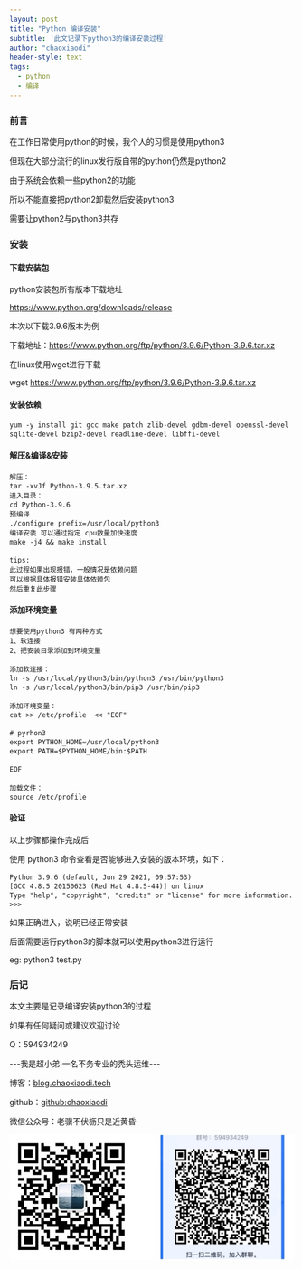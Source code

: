 ```yaml
---
layout: post
title: "Python 编译安装"
subtitle: '此文记录下python3的编译安装过程'
author: "chaoxiaodi"
header-style: text
tags:
  - python
  - 编译
---
```


### 前言

在工作日常使用python的时候，我个人的习惯是使用python3

但现在大部分流行的linux发行版自带的python仍然是python2

由于系统会依赖一些python2的功能

所以不能直接把python2卸载然后安装python3

需要让python2与python3共存

### 安装

#### 下载安装包

python安装包所有版本下载地址

https://www.python.org/downloads/release

本次以下载3.9.6版本为例

下载地址：https://www.python.org/ftp/python/3.9.6/Python-3.9.6.tar.xz

在linux使用wget进行下载

wget https://www.python.org/ftp/python/3.9.6/Python-3.9.6.tar.xz

#### 安装依赖

    yum -y install git gcc make patch zlib-devel gdbm-devel openssl-devel sqlite-devel bzip2-devel readline-devel libffi-devel

#### 解压&编译&安装

    解压：
    tar -xvJf Python-3.9.5.tar.xz
    进入目录：
    cd Python-3.9.6
    预编译
    ./configure prefix=/usr/local/python3
    编译安装 可以通过指定 cpu数量加快速度
    make -j4 && make install
    
    tips:
    此过程如果出现报错，一般情况是依赖问题
    可以根据具体报错安装具体依赖包
    然后重复此步骤

#### 添加环境变量

    想要使用python3 有两种方式
    1、软连接
    2、把安装目录添加到环境变量
    
    添加软连接：
    ln -s /usr/local/python3/bin/python3 /usr/bin/python3
    ln -s /usr/local/python3/bin/pip3 /usr/bin/pip3
    
    添加环境变量：
    cat >> /etc/profile  << "EOF"

    # pyrhon3
    export PYTHON_HOME=/usr/local/python3
    export PATH=$PYTHON_HOME/bin:$PATH
    
    EOF
    
    加载文件：
    source /etc/profile
    

#### 验证

以上步骤都操作完成后

使用  python3 命令查看是否能够进入安装的版本环境，如下：

    Python 3.9.6 (default, Jun 29 2021, 09:57:53) 
    [GCC 4.8.5 20150623 (Red Hat 4.8.5-44)] on linux
    Type "help", "copyright", "credits" or "license" for more information.
    >>> 

如果正确进入，说明已经正常安装

后面需要运行python3的脚本就可以使用python3进行运行

eg: python3 test.py

### 后记

本文主要是记录编译安装python3的过程

如果有任何疑问或建议欢迎讨论

Q：594934249

---我是超小弟·一名不务专业的秃头运维---

博客：[blog.chaoxiaodi.tech](https://blog.chaoxiaodi.tech)

github：[github:chaoxiaodi](https://github.com/chaoxiaodi)

微信公众号：老骥不伏枥只是近黄昏

![](/img/erweima.jpg)
